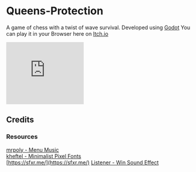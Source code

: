 # Queens-Protection
A game of chess with a twist of wave survival. Developed using [Godot](https://godotengine.org/)
You can play it in your Browser here on [Itch.io](https://scarred95.itch.io/castle-chess)
<iframe src="https://itch.io/embed/1347534" width="208" height="167" frameborder="0"><a href="https://scarred95.itch.io/castle-chess">Castle Chess by Scarred95, Stealthix</a></iframe>

## Credits

### Resources
[mrpoly - Menu Music](https://opengameart.org/content/menu-music)  
[kheftel - Minimalist Pixel Fonts](https://opengameart.org/content/minimalist-pixel-fonts)  
[https://sfxr.me/](https://sfxr.me/)
[Listener - Win Sound Effect](https://opengameart.org/content/win-sound-effect)
